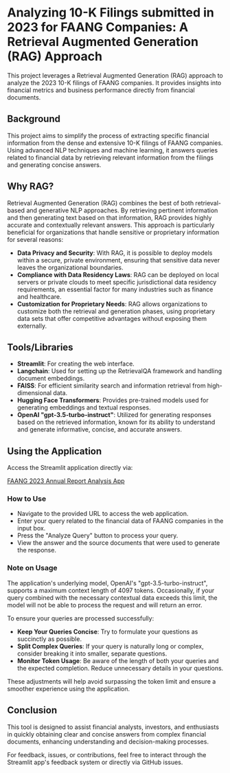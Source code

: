 # Analyzing 10-K Filings submitted in 2023 for FAANG Companies: A Retrieval Augmented Generation (RAG) Approach

This project leverages a Retrieval Augmented Generation (RAG) approach to analyze the 2023 10-K filings of FAANG companies. It provides insights into financial metrics and business performance directly from financial documents.

## Background

This project aims to simplify the process of extracting specific financial information from the dense and extensive 10-K filings of FAANG companies. Using advanced NLP techniques and machine learning, it answers queries related to financial data by retrieving relevant information from the filings and generating concise answers.

## Why RAG?

Retrieval Augmented Generation (RAG) combines the best of both retrieval-based and generative NLP approaches. By retrieving pertinent information and then generating text based on that information, RAG provides highly accurate and contextually relevant answers. This approach is particularly beneficial for organizations that handle sensitive or proprietary information for several reasons:

- **Data Privacy and Security**: With RAG, it is possible to deploy models within a secure, private environment, ensuring that sensitive data never leaves the organizational boundaries.
- **Compliance with Data Residency Laws**: RAG can be deployed on local servers or private clouds to meet specific jurisdictional data residency requirements, an essential factor for many industries such as finance and healthcare.
- **Customization for Proprietary Needs**: RAG allows organizations to customize both the retrieval and generation phases, using proprietary data sets that offer competitive advantages without exposing them externally.
  
## Tools/Libraries

- **Streamlit**: For creating the web interface.
- **Langchain**: Used for setting up the RetrievalQA framework and handling document embeddings.
- **FAISS**: For efficient similarity search and information retrieval from high-dimensional data.
- **Hugging Face Transformers**: Provides pre-trained models used for generating embeddings and textual responses.
- **OpenAI "gpt-3.5-turbo-instruct"**: Utilized for generating responses based on the retrieved information, known for its ability to understand and generate informative, concise, and accurate answers.

## Using the Application

Access the Streamlit application directly via:

[FAANG 2023 Annual Report Analysis App](https://faang-2023-annual-report.streamlit.app/)

### How to Use

- Navigate to the provided URL to access the web application.
- Enter your query related to the financial data of FAANG companies in the input box.
- Press the "Analyze Query" button to process your query.
- View the answer and the source documents that were used to generate the response.

### Note on Usage

The application's underlying model, OpenAI's "gpt-3.5-turbo-instruct", supports a maximum context length of 4097 tokens. Occasionally, if your query combined with the necessary contextual data exceeds this limit, the model will not be able to process the request and will return an error. 

To ensure your queries are processed successfully:
- **Keep Your Queries Concise**: Try to formulate your questions as succinctly as possible.
- **Split Complex Queries**: If your query is naturally long or complex, consider breaking it into smaller, separate questions.
- **Monitor Token Usage**: Be aware of the length of both your queries and the expected completion. Reduce unnecessary details in your questions.

These adjustments will help avoid surpassing the token limit and ensure a smoother experience using the application.

## Conclusion

This tool is designed to assist financial analysts, investors, and enthusiasts in quickly obtaining clear and concise answers from complex financial documents, enhancing understanding and decision-making processes.

For feedback, issues, or contributions, feel free to interact through the Streamlit app's feedback system or directly via GitHub issues.




